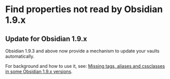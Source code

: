 # Find properties not read by Obsidian 1.9.x

## Update for Obsidian 1.9.x

Obsidian 1.9.3 and above now provide a mechanism to update your vaults automatically.

For background and how to use it, see: [Missing tags, aliases and cssclasses in some Obsidian 1.9.x versions](https://publish.obsidian.md/tasks/Support+and+Help/Missing+tags%2C+aliases+and+cssclasses+in+some+Obsidian+1.9.x+versions).
